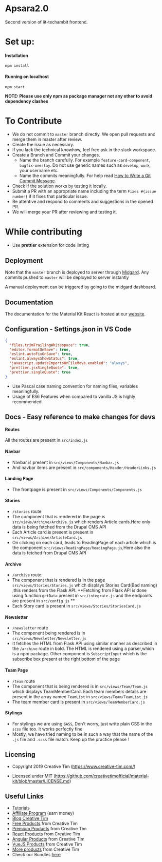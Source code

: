 # Apsara2.0

Second version of iit-techambit frontend.

# Set up:

#### Installation

`npm install`

#### Running on localhost

`npm start`

**NOTE: Please use only npm as package manager not any other to avoid dependency clashes**

# To Contribute

- We do not commit to `master` branch directly. We open pull requests and merge them in master after review.
- Create the issue as necessary.
- If you lack the technical knowhow, feel free ask in the slack workspace.
- Create a Branch and Commit your changes.
  - Name the branch carefully. For example `feature-card-component`, `bugfix-overlay`. Do not use generic names such as `develop`, `work`, your username etc.
  - Name the commits meaningfully. For help read [How to Write a Git Commit Message](https://chris.beams.io/posts/git-commit/).
- Check if the solution works by testing it locally.
- Submit a PR with an appropriate name including the term `Fixes #{issue number}` if it fixes that particular issue.
- Be attentive and respond to comments and suggestions in the opened PR.
- We will merge your PR after reviewing and testing it.

# While contributing

- Use **prettier** extension for code linting

## Deployment

Note that the `master` branch is deployed to server through [Midgard](https://midgard.iit-techambit.in). Any commits pushed to `master` will be deployed to server instantly

A manual deployment can be triggered by going to the midgard dashboard.

## Documentation

The documentation for the Material Kit React is hosted at our [website](https://demos.creative-tim.com/material-kit-react/#/documentation/tutorial).

## Configuration - Settings.json in VS Code

```json
{
  "files.trimTrailingWhitespace": true,
  "editor.formatOnSave": true,
  "eslint.autoFixOnSave": true,
  "eslint.alwaysShowStatus": true,
  "javascript.updateImportsOnFileMove.enabled": "always",
  "prettier.jsxSingleQuote": true,
  "prettier.singleQuote": true
}
```

- Use Pascal case naming convention for naming files, variables meaningfully.
- Usage of ES6 Features when compared to vanilla JS is highly recommended.


## Docs - Easy reference to make changes for devs 
#### Routes 
All the routes are present in `src/index.js`

#### Navbar
- Navbar is present in `src/views/Components/Navbar.js`
- And navbar items are present in `src/components/Header/HeaderLinks.js`

#### Landing Page
- The frontpage is present in `src/views/Components/Components.js`

#### Stories
- `/stories` route
- The component that is rendered in the page is `src/views/Archive/Archive.js` which renders Article cards.Here only data is being fetched from the Drupal CMS API
- Each Article card is present is present in `src/views/Archive/ArticleCard.js`
- On clicking on each card, leads to ReadingPage of each article which is the component `src/views/ReadingPage/ReadingPage.js`,Here also the data is fetched from Drupal CMS API


#### Archive
- `/archive` route
- The component that is rendered is in the page `src/views/Stories/Stories.js` which displays Stories Card(Bad naming) ,this renders from the Flask API. **Fetching from Flask API is done using function `getData` present in `src/integrate.js`  and the endpoints are present in `src/config.js` **
- Each Story card is present in  `src/views/Stories/StoriesCard.js`

#### Newsletter
- `/newsletter` route
- The component being rendered is in `src/views/Newsletter/Newsletter.js`
- It fetches the HTML from Flask API using similar manner as described in the `/archive` route in bold. The HTML is rendered using a parser,which is a npm package. Other component is `SubscriptInput` which is the subscribe box present at the right bottom of the page

#### Team Page
- `/team` route
- The component that is being rendered is in `src/views/Team/Team.js` which displays TeamMemberCard. Each team members details are present in the array named  `TeamList` in `src/views/Team/TeamList.js`
- The team member card is present in `src/views/TeamMemberCard.js`

#### Stylings
- For stylings we are using `SASS`, Don't worry, just write plain CSS in the `scss` file too. It works perfectly fine
- Mostly, we have tried naming to be in such a way that the name of the `.js` file and `.scss` file match. Keep up the practice please !


## Licensing

- Copyright 2019 Creative Tim (https://www.creative-tim.com/)

- Licensed under MIT (https://github.com/creativetimofficial/material-kit/blob/master/LICENSE.md)

## Useful Links

- [Tutorials](https://www.youtube.com/channel/UCVyTG4sCw-rOvB9oHkzZD1w)
- [Affiliate Program](https://www.creative-tim.com/affiliates/new) (earn money)
- [Blog Creative Tim](http://blog.creative-tim.com/)
- [Free Products](https://www.creative-tim.com/bootstrap-themes/free) from Creative Tim
- [Premium Products](https://www.creative-tim.com/bootstrap-themes/premium) from Creative Tim
- [React Products](https://www.creative-tim.com/bootstrap-themes/react-themes) from Creative Tim
- [Angular Products](https://www.creative-tim.com/bootstrap-themes/angular-themes) from Creative Tim
- [VueJS Products](https://www.creative-tim.com/bootstrap-themes/vuejs-themes) from Creative Tim
- [More products](https://www.creative-tim.com/bootstrap-themes) from Creative Tim
- Check our Bundles [here](https://www.creative-tim.com/bundles?ref="mk-github-readme")
